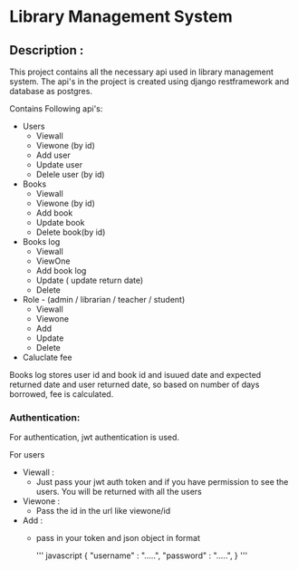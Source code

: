 # Library Management System 

## Description :
This project contains all the necessary api used in library management system. The api's in the project is created using django restframework and database as postgres.

Contains Following api's:
 * Users 
   * Viewall
   * Viewone (by id)
   * Add user 
   * Update user
   * Delele user (by id)
 * Books
    * Viewall
    * Viewone (by id)
    * Add book
    * Update book
    * Delete book(by id)
 * Books log
    * Viewall
    * ViewOne
    * Add book log
    * Update ( update return date)
    * Delete
 * Role - (admin / librarian / teacher / student)
   * Viewall
   * Viewone
   * Add 
   * Update
   * Delete
 * Caluclate fee

Books log stores user id and book id and isuued date and expected returned date and user returned date, so based on number of days borrowed, fee is calculated.
 
### Authentication:
For authentication, jwt authentication is used.

For users 
* Viewall :
  * Just pass your jwt auth token and if you have permission to see the users.
    You will be returned with all the users
* Viewone :
  * Pass the id in the url like viewone/id 
* Add :
  * pass in your token and json object  in format 
  
    ''' javascript
    {
        "username" : ".....",
        "password" : ".....",
    } '''



